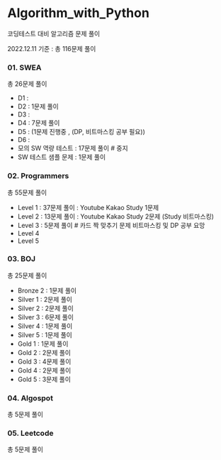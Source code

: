 # Algorithm_with_Python

코딩테스트 대비 알고리즘 문제 풀이

2022.12.11 기준 :  총 116문제 풀이



### 01. SWEA

총 26문제 풀이

- D1 :
- D2 : 1문제 풀이
- D3 :
- D4 : 7문제 풀이 
- D5 : (1문제 진행중 , (DP, 비트마스킹 공부 필요))
- D6 :
- 모의 SW 역량 테스트 : 17문제 풀이    # 중지
- SW 테스트 샘플 문제 : 1문제 풀이



### 02. Programmers

총 55문제 풀이

- Level 1  :  37문제 풀이      : Youtube Kakao Study 1문제
- Level 2  :  13문제 풀이      : Youtube Kakao Study 2문제 (Study 비트마스킹)
- Level 3  :  5문제 풀이 # 카드 짝 맞추기 문제 비트마스킹 및 DP 공부 요망 
- Level 4
- Level 5



### 03. BOJ

총 25문제 풀이

- Bronze 2 : 1문제 풀이
- Silver 1 : 2문제 풀이
- Silver 2 : 2문제 풀이
- Silver 3 : 6문제 풀이
- Silver 4 : 1문제 풀이
- Silver 5 : 1문제 풀이
- Gold 1 : 1문제 풀이
- Gold 2 : 2문제 풀이
- Gold 3 : 4문제 풀이
- Gold 4 : 2문제 풀이
- Gold 5 : 3문제 풀이



### 04. Algospot

총 5문제 풀이



### 05. Leetcode

총 5문제 풀이